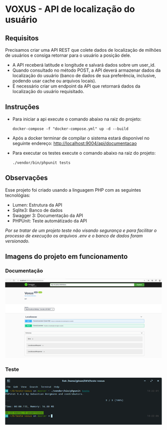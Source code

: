 # VOXUS - API de localização do usuário

## Requisitos

Precisamos criar uma API REST que colete dados de localização de milhões de usuários e
consiga retornar para o usuário a posição dele.

- A API receberá latitude e longitude e salvará dados sobre um user_id.
- Quando consultado no método POST, a API deverá armazenar dados da localização do
usuário (banco de dados de sua preferência, inclusive, podendo usar cache ou arquivos
locais).
- É necessário criar um endpoint da API que retornará dados da localização do usuário requisitado.

## Instruções

- Para iniciar a api execute o comando abaixo na raiz do projeto:

    ```shell
    docker-compose -f "docker-compose.yml" up -d --build
    ```

- Após a docker terminar de compilar o sistema estará disponível no seguinte endereço: [http://localhost:9004/api/documentacao](http://localhost:9004/api/documentacao)

- Para executar os testes execute o comando abaixo na raiz do projeto:

    ```shell
    ./vendor/bin/phpunit tests
    ```

## Observações

Esse projeto foi criado usando a linguagem PHP com as seguintes tecnológias:

- Lumen: Estrutura da API
- Sqlite3: Banco de dados
- Swagger 3: Documentação da API
- PHPUnit: Teste automátizado da API

*Por se tratar de um projeto teste não visando segurança e para facilitar o processo de execução os arquivos .env e o banco de dados foram versionado.*

## Imagens do projeto em funcionamento

### Documentação

![Foto da documentação](./resources/images/doc.png)

### Teste

![Foto do teste](./resources/images/test.png)
